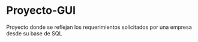 # Proyecto-GUI
Proyecto donde se reflejan los requerimientos solicitados por una empresa desde su base de SQL
